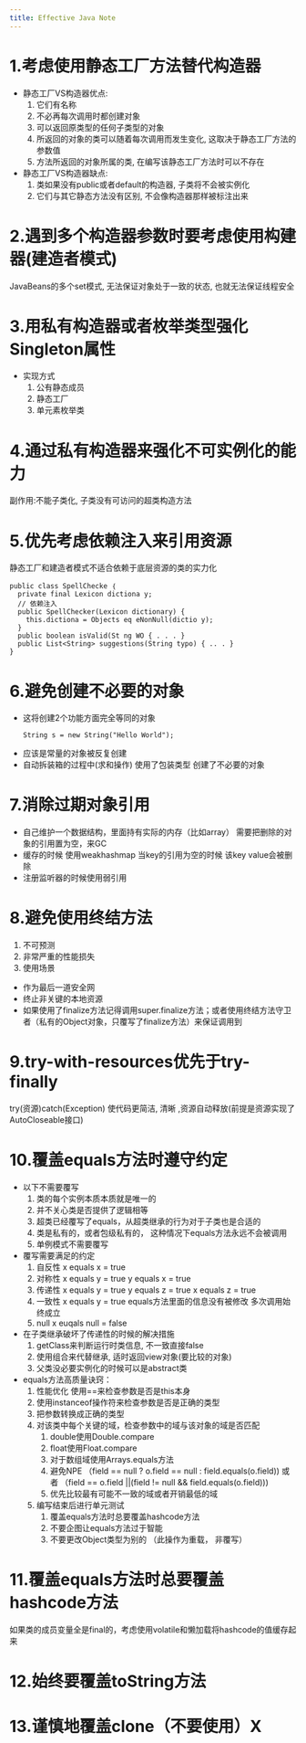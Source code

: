 ```yaml
---
title: Effective Java Note
---
```


# 1.考虑使用静态工厂方法替代构造器
* 静态工厂VS构造器优点:
  1. 它们有名称  
  2. 不必再每次调用时都创建对象  
  3. 可以返回原类型的任何子类型的对象
  4. 所返回的对象的类可以随着每次调用而发生变化, 这取决于静态工厂方法的参数值
  5. 方法所返回的对象所属的类, 在编写该静态工厂方法时可以不存在
* 静态工厂VS构造器缺点:
  1. 类如果没有public或者default的构造器, 子类将不会被实例化  
  2. 它们与其它静态方法没有区别, 不会像构造器那样被标注出来  

# 2.遇到多个构造器参数时要考虑使用构建器(建造者模式)
JavaBeans的多个set模式, 无法保证对象处于一致的状态, 也就无法保证线程安全

# 3.用私有构造器或者枚举类型强化Singleton属性 
* 实现方式
  1. 公有静态成员  
  2. 静态工厂  
  3. 单元素枚举类  

# 4.通过私有构造器来强化不可实例化的能力
副作用:不能子类化, 子类没有可访问的超类构造方法

# 5.优先考虑依赖注入来引用资源
静态工厂和建造者模式不适合依赖于底层资源的类的实力化
```
public class SpellChecke ｛
  private final Lexicon dictiona y;
  // 依赖注入
  public SpellChecker(Lexicon dictionary) {  
    this.dictiona = Objects eq eNonNull(dictio y);
  }
  public boolean isValid(St ng WO { . . . } 
  public List<String> suggestions(String typo) { .. . }
}
```
# 6.避免创建不必要的对象
* 这将创建2个功能方面完全等同的对象
    ```
    String s = new String("Hello World");
    ```
* 应该是常量的对象被反复创建
* 自动拆装箱的过程中(求和操作) 使用了包装类型 创建了不必要的对象

# 7.消除过期对象引用
* 自己维护一个数据结构，里面持有实际的内存（比如array） 需要把删除的对象的引用置为空，来GC
* 缓存的时候 使用weakhashmap 当key的引用为空的时候 该key value会被删除
* 注册监听器的时候使用弱引用

# 8.避免使用终结方法
1. 不可预测
2. 非常严重的性能损失
3. 使用场景
  * 作为最后一道安全网
  * 终止非关键的本地资源
  * 如果使用了finalize方法记得调用super.finalize方法；或者使用终结方法守卫者（私有的Object对象，只覆写了finalize方法）来保证调用到

# 9.try-with-resources优先于try-finally
try(资源)catch(Exception)
使代码更简洁, 清晰 ,资源自动释放(前提是资源实现了AutoCloseable接口)

# 10.覆盖equals方法时遵守约定
* 以下不需要覆写
  1. 类的每个实例本质本质就是唯一的
  2. 并不关心类是否提供了逻辑相等
  3. 超类已经覆写了equals，从超类继承的行为对于子类也是合适的
  4. 类是私有的，或者包级私有的， 这种情况下equals方法永远不会被调用
  5. 单例模式不需要覆写
* 覆写需要满足的约定
  1. 自反性 x equals x = true
  2. 对称性 x equals y = true y equals x = true
  3. 传递性 x equals y = true y equals z = true x equals z = true
  4. 一致性 x equals y = true equals方法里面的信息没有被修改 多次调用始终成立
  5. null x euqals null = false
* 在子类继承破坏了传递性的时候的解决措施
  1. getClass来判断运行时类信息, 不一致直接false
  2. 使用组合来代替继承, 适时返回view对象(要比较的对象)
  3. 父类没必要实例化的时候可以是abstract类
* equals方法高质量诀窍：
  1. 性能优化 使用==来检查参数是否是this本身
  2. 使用instanceof操作符来检查参数是否是正确的类型
  3. 把参数转换成正确的类型
  4. 对该类中每个关键的域，检查参数中的域与该对象的域是否匹配
      1. double使用Double.compare
      2. float使用Float.compare
      3. 对于数组域使用Arrays.equals方法
      4. 避免NPE （field == null ? o.field == null : field.equals(o.field))  或者 （field == o.field ||(field != null && field.equals(o.field)))
      5. 优先比较最有可能不一致的域或者开销最低的域
  5. 编写结束后进行单元测试
      1. 覆盖equals方法时总要覆盖hashcode方法
      2. 不要企图让equals方法过于智能
      3. 不要更改Object类型为别的 （此操作为重载， 非覆写）
      
# 11.覆盖equals方法时总要覆盖hashcode方法
如果类的成员变量全是final的，考虑使用volatile和懒加载将hashcode的值缓存起来

# 12.始终要覆盖toString方法
# 13.谨慎地覆盖clone（不要使用）X
  
  
  
  
  
  
  
  
  
  
  
